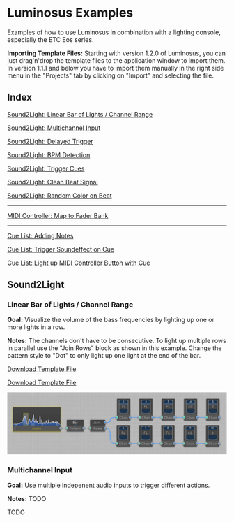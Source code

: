 # Luminosus Examples

Examples of how to use Luminosus in combination with a lighting console, especially the ETC Eos series.

**Importing Template Files:** Starting with version 1.2.0 of Luminosus, you can just drag'n'drop the template files to the application window to import them. In version 1.1.1 and below you have to import them manually in the right side menu in the "Projects" tab by clicking on "Import" and selecting the file.

## Index

[Sound2Light: Linear Bar of Lights / Channel Range]()

[Sound2Light: Multichannel Input]()

[Sound2Light: Delayed Trigger]()

[Sound2Light: BPM Detection]()

[Sound2Light: Trigger Cues]()

[Sound2Light: Clean Beat Signal]()

[Sound2Light: Random Color on Beat]()

---

[MIDI Controller: Map to Fader Bank]()

---

[Cue List: Adding Notes]()

[Cue List: Trigger Soundeffect on Cue]()

[Cue List: Light up MIDI Controller Button with Cue]()


## Sound2Light

### Linear Bar of Lights / Channel Range

**Goal:** Visualize the volume of the bass frequencies by lighting up one or more lights in a row.

**Notes:** The channels don't have to be consecutive. To light up multiple rows in parallel use the "Join Rows" block as shown in this example. Change the pattern style to "Dot" to only light up one light at the end of the bar.

<a href="https://raw.githubusercontent.com/luminosuslight/luminosus-examples/master/templates/S2L%20-%20Bar%20of%20Lights.lpr" download>Download Template File</a>

<a href="https://www.luminosus.org/downloads/templates/S2L%20-%20Bar%20of%20Lights.lpr" download>Download Template File</a>

![Screenshot](images/s2l_bar_of_lights.png)

### Multichannel Input

**Goal:** Use multiple indepenent audio inputs to trigger different actions.

**Notes:** TODO

TODO






